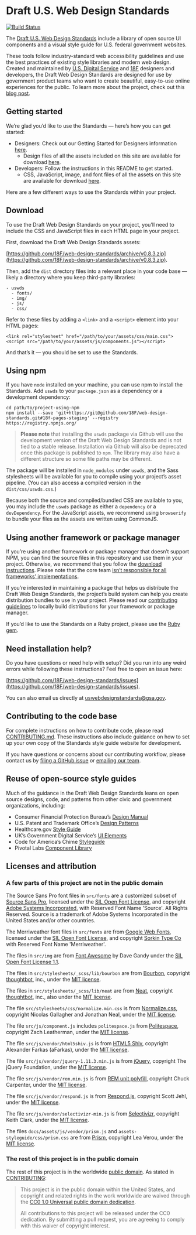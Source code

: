 # Draft U.S. Web Design Standards

[![Build Status](https://api.travis-ci.org/18F/web-design-standards.svg?branch=18f-pages-staging)](https://travis-ci.org/18F/web-design-standards)

The [Draft U.S. Web Design Standards](https://playbook.cio.gov/designstandards) include a library of open source UI components and a visual style guide for U.S. federal government websites.

These tools follow industry-standard web accessibility guidelines and use the best practices of existing style libraries and modern web design. Created and maintained by [U.S. Digital Service](https://www.whitehouse.gov/digital/united-states-digital-service) and [18F](https://18f.gsa.gov/) designers and developers, the Draft Web Design Standards are designed for use by government product teams who want to create beautiful, easy-to-use online experiences for the public. To learn more about the project, check out this [blog post](https://18f.gsa.gov/2015/09/28/web-design-standards/).

## Getting started

We’re glad you’d like to use the Standards — here’s how you can get started:

* Designers: Check out our Getting Started for Designers information [here](https://playbook.cio.gov/designstandards/getting-started/).
    * Design files of all the assets included on this site are available for download [here](https://playbook.cio.gov/designstandards/assets/releases/wds-design-assets.zip).
* Developers: Follow the instructions in this README to get started.
    * CSS, JavaScript, image, and font files of all the assets on this site are available for download [here](https://github.com/18F/web-design-standards/archive/v0.8.3.zip).


Here are a few different ways to use the Standards within your project.

## Download

To use the Draft Web Design Standards on your project, you’ll need to include the CSS and JavaScript files in each HTML page in your project.

First, download the Draft Web Design Standards assets:

[https://github.com/18F/web-design-standards/archive/v0.8.3.zip](https://github.com/18F/web-design-standards/archive/v0.8.3.zip).

Then, add the `dist` directory files into a relevant place in your code base — likely a directory where you keep third-party libraries:

```
- uswds
  - fonts/
  - img/
  - js/
  - css/
```

Refer to these files by adding a `<link>` and a `<script>` element into your HTML pages:

```
<link rel="stylesheet" href="/path/to/your/assets/css/main.css">
<script src="/path/to/your/assets/js/components.js"></script>
```

And that’s it — you should be set to use the Standards.

## Using npm

If you have `node` installed on your machine, you can use npm to install the Standards. Add `uswds` to your `package.json` as a dependency or a development dependency:

```shell
cd path/to/project-using-npm
npm install --save 'git+https://git@github.com/18F/web-design-standards.git#18f-pages-staging' --registry https://registry.npmjs.org/
```

> __Please note__ that installing the `uswds` package via Github will use the
development version of the Draft Web Design Standards and is not tied to a
stable release. Installation via Github will also be deprecated once this package
is published to `npm`. The library may also have a different structure so some
file paths may be different.

The package will be installed in `node_modules` under `uswds`, and the Sass stylesheets will be available for you to compile using your project’s asset pipeline. (You can also access a compiled version in the `dist/css/uswds.css`.)

Because both the source and compiled/bundled CSS are available to you, you may include the `uswds` package as either a `dependency` or a `devDependency`. For the JavaScript assets, we recommend using `browserify` to bundle your files as the assets are written using CommonJS.

## Using another framework or package manager

If you’re using another framework or package manager that doesn’t support NPM, you can find the source files in this repository and use them in your project. Otherwise, we recommend that you follow the [download instructions](#download). Please note that the core team [isn’t responsible for all frameworks’ implementations](https://github.com/18F/web-design-standards/issues/877).

If you’re interested in maintaining a package that helps us distribute the Draft Web Design Standards, the project’s build system can help you create distribution bundles to use in your project. Please read our [contributing guidelines](link-to-contributing#gulp-section) to locally build distributions for your framework or package manager.

If you’d like to use the Standards on a Ruby project, please use the [Ruby gem](https://github.com/18F/us_web_design_standards_gem).

## Need installation help?

Do you have questions or need help with setup? Did you run into any weird errors while following these instructions? Feel free to open an issue here:

[https://github.com/18F/web-design-standards/issues](https://github.com/18F/web-design-standards/issues).

You can also email us directly at uswebdesignstandards@gsa.gov.

## Contributing to the code base

For complete instructions on how to contribute code, please read [CONTRIBUTING.md](https://github.com/18F/web-design-standards/blob/18f-pages-staging/CONTRIBUTING.md). These instructions also include guidance on how to set up your own copy of the Standards style guide website for development.

If you have questions or concerns about our contributing workflow, please contact us by [filing a GitHub issue](https://github.com/18F/web-design-standards/issues) or [emailing our team](mailto:uswebdesignstandards@gsa.gov).

## Reuse of open-source style guides

Much of the guidance in the Draft Web Design Standards leans on open source designs, code, and patterns from other civic and government organizations, including:

* Consumer Financial Protection Bureau’s [Design Manual](https://cfpb.github.io/design-manual/)
* U.S. Patent and Trademark Office’s [Design Patterns](http://uspto.github.io/designpatterns/)
* Healthcare.gov [Style Guide](http://styleguide.healthcare.gov/)
* UK’s Government Digital Service’s [UI Elements](http://govuk-elements.herokuapp.com/)
* Code for America’s Chime [Styleguide](https://github.com/chimecms/chime-starter)
* Pivotal Labs [Component Library](http://styleguide.cfapps.io/)

## Licenses and attribution

### A few parts of this project are not in the public domain

The Source Sans Pro font files in `src/fonts` are a customized subset of [Source Sans Pro](https://github.com/adobe-fonts/source-sans-pro), licensed under the [SIL Open Font License](http://scripts.sil.org/cms/scripts/page.php?item_id=OFL), and copyright [Adobe Systems Incorporated](http://www.adobe.com/), with Reserved Font Name 'Source'. All Rights Reserved. Source is a trademark of Adobe Systems Incorporated in the United States and/or other countries.

The Merriweather font files in `src/fonts` are from [Google Web Fonts](https://www.google.com/fonts#UsePlace:use/Collection:Merriweather:400,300,400italic,700,700italic), licensed under the [SIL Open Font License](http://scripts.sil.org/cms/scripts/page.php?item_id=OFL), and copyright [Sorkin Type Co](www.sorkintype.com) with Reserved Font Name 'Merriweather'.

The files in `src/img` are from [Font Awesome](http://fontawesome.io/) by Dave Gandy under the [SIL Open Font License 1.1](http://scripts.sil.org/OFL).

The files in `src/stylesheets/_scss/lib/bourbon` are from [Bourbon](http://bourbon.io/), copyright [thoughtbot](https://thoughtbot.com/), inc., under the [MIT license](https://github.com/thoughtbot/neat/blob/master/LICENSE.md).

The files in `src/stylesheets/_scss/lib/neat` are from [Neat](http://neat.bourbon.io/), copyright [thoughtbot](https://thoughtbot.com/), inc., also under the [MIT license](https://github.com/thoughtbot/neat/blob/master/LICENSE.md).

The file `src/stylesheets/css/normalize.min.css` is from [Normalize.css](https://github.com/necolas/normalize.css), copyright Nicolas Gallagher and Jonathan Neal, under the [MIT license](https://github.com/necolas/normalize.css/blob/master/LICENSE.md).

The file `src/js/component.js` includes `politespace.js` from [Politespace](https://github.com/filamentgroup/politespace), copyright Zach Leatherman, under the [MIT license](https://github.com/filamentgroup/politespace/blob/master/LICENSE).

The file `src/js/vendor/html5shiv.js` is from [HTML5 Shiv](https://github.com/afarkas/html5shiv), copyright Alexander Farkas (aFarkas), under the [MIT license](https://github.com/aFarkas/html5shiv/blob/master/MIT%20and%20GPL2%20licenses.md).

The file `src/js/vendor/jquery-1.11.3.min.js` is from [jQuery](https://jquery.com/), copyright The jQuery Foundation, under the [MIT license](https://jquery.org/license/).

The file `src/js/vendor/rem.min.js` is from [REM unit polyfill](https://github.com/chuckcarpenter/REM-unit-polyfill), copyright Chuck Carpenter, under the [MIT license](https://github.com/chuckcarpenter/REM-unit-polyfill/blob/master/LICENSE.md).

The file `src/js/vendor/respond.js` is from [Respond.js](https://github.com/scottjehl/Respond), copyright Scott Jehl, under the [MIT license](https://github.com/scottjehl/Respond/blob/master/LICENSE-MIT).

The file `src/js/vendor/selectivizr-min.js` is from [Selectivizr](http://selectivizr.com/), copyright Keith Clark, under the [MIT license](http://opensource.org/licenses/mit-license.php).

The files `docs/assets/js/vendor/prism.js` and `assets-styleguide/css/prism.css` are from [Prism](http://prismjs.com/), copyright Lea Verou, under the [MIT license](https://github.com/PrismJS/prism/blob/gh-pages/LICENSE).

### The rest of this project is in the public domain

The rest of this project is in the worldwide [public domain](LICENSE.md). As stated in [CONTRIBUTING](CONTRIBUTING.md):

> This project is in the public domain within the United States, and copyright and related rights in the work worldwide are waived through the [CC0 1.0 Universal public domain dedication](https://creativecommons.org/publicdomain/zero/1.0/).
>
> All contributions to this project will be released under the CC0 dedication. By submitting a pull request, you are agreeing to comply with this waiver of copyright interest.
